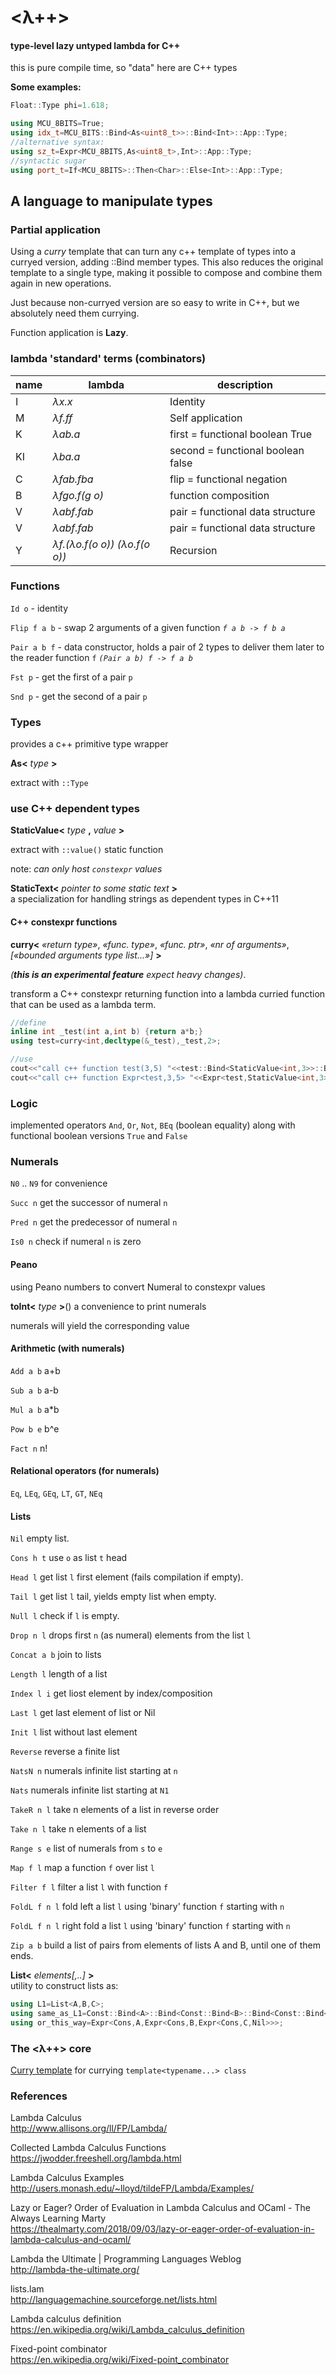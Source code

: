# <λ++>
#### type-level lazy untyped lambda for C++

this is pure compile time, so "data" here are C++ types

**Some examples:**  
```c++
Float::Type phi=1.618;
```
```c++
using MCU_8BITS=True;
using idx_t=MCU_BITS::Bind<As<uint8_t>>::Bind<Int>::App::Type;
//alternative syntax:
using sz_t=Expr<MCU_8BITS,As<uint8_t>,Int>::App::Type;
//syntactic sugar
using port_t=If<MCU_8BITS>::Then<Char>::Else<Int>::App::Type;
```

## A language to manipulate types

### Partial application

Using a _curry_ template that can turn any c++ template of types into a curryed version, adding ::Bind member types. This also reduces the original template to a single type, making it possible to compose and combine them again in new operations.

Just because non-curryed version are so easy to write in C++, but we absolutely need them currying.

Function application is **Lazy**.

### lambda 'standard' terms (combinators)
|name|lambda|description|
|--- |--- |--- |
|I |_λx.x_ |Identity|
|M |_λf.ff_|Self application|
|K |_λab.a_|first = functional boolean True|
|KI |_λba.a_|second = functional boolean false|
|C |_λfab.fba_|flip = functional negation|
|B |_λfgo.f(g o)_|function composition|
|V |_λabf.fab_|pair = functional data structure|
|V |_λabf.fab_|pair = functional data structure|
|Y |_λf.(λo.f(o o)) (λo.f(o o))_ |Recursion|

### Functions

`Id o` - identity

`Flip f a b` - swap 2 arguments of a given function _`f a b -> f b a`_

`Pair a b f` - data constructor, holds a pair of 2 types to deliver them later to the reader function `f` _`(Pair a b) f -> f a b`_

`Fst p` - get the first of a pair `p`

`Snd p` - get the second of a pair `p`

### Types

provides a c++ primitive type wrapper

**As<** _type_ **>**

extract with `::Type`

### use C++ dependent types

**StaticValue<** _type_ **,** _value_ **>**

extract with `::value()` static function

note: _can only host `constexpr` values_

**StaticText<** _pointer to some static text_ **>**  
a specialization for handling strings as dependent types in C++11

#### C++ constexpr functions
**curry<** _«return type»_, _«func. type»_, _«func. ptr»_, _«nr of arguments»_, _[«bounded arguments type list...»]_ **>**

_(**this is an experimental feature** expect heavy changes)_.

transform a C++ constexpr returning function into a lambda curried function that can be used as a lambda term.

```c++
//define
inline int _test(int a,int b) {return a*b;}
using test=curry<int,decltype(&_test),_test,2>;

//use
cout<<"call c++ function test(3,5) "<<test::Bind<StaticValue<int,3>>::Bind<StaticValue<int,5>>::value()<<endl;
cout<<"call c++ function Expr<test,3,5> "<<Expr<test,StaticValue<int,3>,StaticValue<int,5>>::value()<<endl;
```

### Logic

implemented operators `And`, `Or`, `Not`, `BEq` (boolean equality) along with functional boolean versions `True` and `False`

### Numerals

`N0` .. `N9` for convenience

`Succ n` get the successor of numeral `n`

`Pred n` get the predecessor of numeral `n`

`Is0 n` check if numeral `n` is zero

#### Peano

using Peano numbers to convert Numeral to constexpr values

**toInt<** _type_ **>**() a convenience to print numerals

numerals will yield the corresponding value

#### Arithmetic (with numerals)

`Add a b` a+b

`Sub a b` a-b

`Mul a b` a*b

`Pow b e` b^e

`Fact n` n!

#### Relational operators (for numerals)

`Eq`, `LEq`, `GEq`, `LT`, `GT`, `NEq`

#### Lists

`Nil` empty list.

`Cons h t` use `o` as list `t` head

`Head l` get list `l` first element (fails compilation if empty).

`Tail l` get list `l` tail, yields empty list when empty.

`Null l` check if `l` is empty.

`Drop n l` drops first `n` (as numeral) elements from the list `l`

`Concat a b` join to lists

`Length l` length of a list

`Index l i` get liost element by index/composition

`Last l` get last element of list or Nil

`Init l` list without last element

`Reverse` reverse a finite list

`NatsN n` numerals infinite list starting at `n`

`Nats` numerals infinite list starting at `N1`

`TakeR n l` take n elements of a list in reverse order

`Take n l` take n elements of a list

`Range s e` list of numerals from `s` to `e`

`Map f l` map a function `f` over list `l`

`Filter f l` filter a list `l` with function `f`

`FoldL f n l` fold left a list `l` using 'binary' function `f` starting with `n`

`FoldL f n l` right fold a list `l` using 'binary' function `f` starting with `n`

`Zip a b` build a list of pairs from elements of lists A and B, until one of them ends.

**List<** _elements[,..]_ **>**  
utility to construct lists as:
```c++
using L1=List<A,B,C>;
using same_as_L1=Const::Bind<A>::Bind<Const::Bind<B>::Bind<Const::Bind<C>::Bind<Nil>>>;
using or_this_way=Expr<Cons,A,Expr<Cons,B,Expr<Cons,C,Nil>>>;
```

### The <λ++> core

[Curry template](https://gist.github.com/neu-rah/ad35d9c41c75c5eece704dfcf033fb62)
for currying `template<typename...> class`

### References

Lambda Calculus  
http://www.allisons.org/ll/FP/Lambda/

Collected Lambda Calculus Functions  
https://jwodder.freeshell.org/lambda.html

Lambda Calculus Examples  
http://users.monash.edu/~lloyd/tildeFP/Lambda/Examples/

Lazy or Eager? Order of Evaluation in Lambda Calculus and OCaml - The Always Learning Marty  
https://thealmarty.com/2018/09/03/lazy-or-eager-order-of-evaluation-in-lambda-calculus-and-ocaml/

Lambda the Ultimate | Programming Languages Weblog  
http://lambda-the-ultimate.org/

lists.lam  
http://languagemachine.sourceforge.net/lists.html

Lambda calculus definition  
https://en.wikipedia.org/wiki/Lambda_calculus_definition

Fixed-point combinator  
https://en.wikipedia.org/wiki/Fixed-point_combinator
